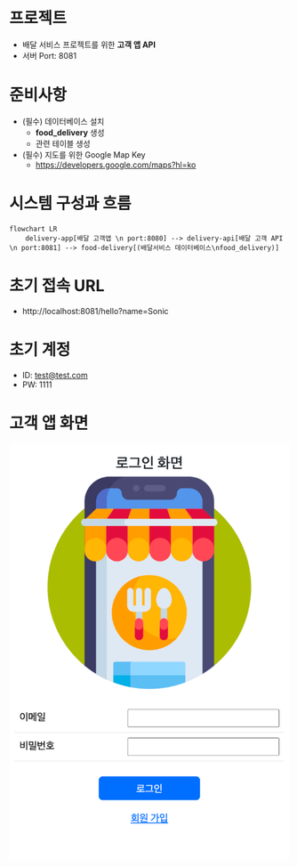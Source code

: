 # 프로젝트
- 배달 서비스 프로젝트를 위한 **고객 앱 API**
- 서버 Port: 8081

# 준비사항
- (필수) 데이터베이스 설치
    - **food_delivery** 생성
    - 관련 테이블 생성
- (필수) 지도를 위한 Google Map Key
  - https://developers.google.com/maps?hl=ko

# 시스템 구성과 흐름
```mermaid
flowchart LR
    delivery-app[배달 고객앱 \n port:8080] --> delivery-api[배달 고객 API \n port:8081] --> food-delivery[(배달서비스 데이터베이스\nfood_delivery)]
```

# 초기 접속 URL
- http://localhost:8081/hello?name=Sonic

# 초기 계정
- ID: test@test.com
- PW: 1111

# 고객 앱 화면
![mobile-home.png](docs%2Fimages%2Fmobile-home.png)